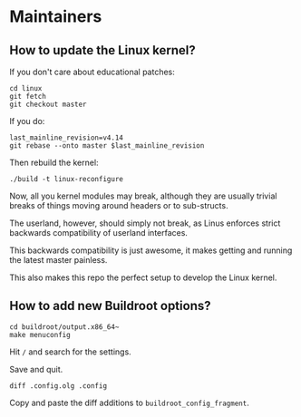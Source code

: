 # Maintainers

## How to update the Linux kernel?

If you don't care about educational patches:

    cd linux
    git fetch
    git checkout master

If you do:

    last_mainline_revision=v4.14
    git rebase --onto master $last_mainline_revision

Then rebuild the kernel:

    ./build -t linux-reconfigure

Now, all you kernel modules may break, although they are usually trivial breaks of things moving around headers or to sub-structs.

The userland, however, should simply not break, as Linus enforces strict backwards compatibility of userland interfaces.

This backwards compatibility is just awesome, it makes getting and running the latest master painless.

This also makes this repo the perfect setup to develop the Linux kernel.

## How to add new Buildroot options?

    cd buildroot/output.x86_64~
    make menuconfig

Hit `/` and search for the settings.

Save and quit.

    diff .config.olg .config

Copy and paste the diff additions to `buildroot_config_fragment`.
